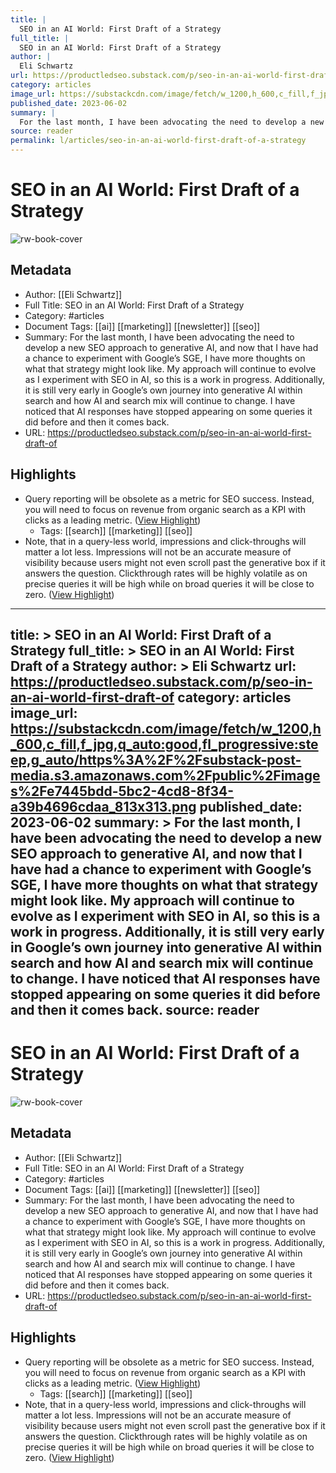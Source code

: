```yaml
---
title: |
  SEO in an AI World: First Draft of a Strategy
full_title: |
  SEO in an AI World: First Draft of a Strategy
author: |
  Eli Schwartz
url: https://productledseo.substack.com/p/seo-in-an-ai-world-first-draft-of
category: articles
image_url: https://substackcdn.com/image/fetch/w_1200,h_600,c_fill,f_jpg,q_auto:good,fl_progressive:steep,g_auto/https%3A%2F%2Fsubstack-post-media.s3.amazonaws.com%2Fpublic%2Fimages%2Fe7445bdd-5bc2-4cd8-8f34-a39b4696cdaa_813x313.png
published_date: 2023-06-02
summary: |
  For the last month, I have been advocating the need to develop a new SEO approach to generative AI, and now that I have had a chance to experiment with Google’s SGE, I have more thoughts on what that strategy might look like. My approach will continue to evolve as I experiment with SEO in AI, so this is a work in progress. Additionally, it is still very early in Google’s own journey into generative AI within search and how AI and search mix will continue to change. I have noticed that AI responses have stopped appearing on some queries it did before and then it comes back.
source: reader
permalink: l/articles/seo-in-an-ai-world-first-draft-of-a-strategy
---
```

# SEO in an AI World: First Draft of a Strategy

![rw-book-cover](https://substackcdn.com/image/fetch/w_1200,h_600,c_fill,f_jpg,q_auto:good,fl_progressive:steep,g_auto/https%3A%2F%2Fsubstack-post-media.s3.amazonaws.com%2Fpublic%2Fimages%2Fe7445bdd-5bc2-4cd8-8f34-a39b4696cdaa_813x313.png)

## Metadata
- Author: [[Eli Schwartz]]
- Full Title: SEO in an AI World: First Draft of a Strategy
- Category: #articles
- Document Tags: [[ai]] [[marketing]] [[newsletter]] [[seo]] 
- Summary: For the last month, I have been advocating the need to develop a new SEO approach to generative AI, and now that I have had a chance to experiment with Google’s SGE, I have more thoughts on what that strategy might look like. My approach will continue to evolve as I experiment with SEO in AI, so this is a work in progress. Additionally, it is still very early in Google’s own journey into generative AI within search and how AI and search mix will continue to change. I have noticed that AI responses have stopped appearing on some queries it did before and then it comes back.
- URL: https://productledseo.substack.com/p/seo-in-an-ai-world-first-draft-of

## Highlights
- Query reporting will be obsolete as a metric for SEO success. Instead, you will need to focus on revenue from organic search as a KPI with clicks as a leading metric. ([View Highlight](https://read.readwise.io/read/01h39d1ttss3wb5ts1f4v3jb9g))
    - Tags: [[search]] [[marketing]] [[seo]] 
- Note, that in a query-less world, impressions and click-throughs will matter a lot less. Impressions will not be an accurate measure of visibility because users might not even scroll past the generative box if it answers the question. Clickthrough rates will be highly volatile as on precise queries it will be high while on broad queries it will be close to zero. ([View Highlight](https://read.readwise.io/read/01h39d3e1ctyf15sg74v6mpejs))


---
title: >
  SEO in an AI World: First Draft of a Strategy
full_title: >
  SEO in an AI World: First Draft of a Strategy
author: >
  Eli Schwartz
url: https://productledseo.substack.com/p/seo-in-an-ai-world-first-draft-of
category: articles
image_url: https://substackcdn.com/image/fetch/w_1200,h_600,c_fill,f_jpg,q_auto:good,fl_progressive:steep,g_auto/https%3A%2F%2Fsubstack-post-media.s3.amazonaws.com%2Fpublic%2Fimages%2Fe7445bdd-5bc2-4cd8-8f34-a39b4696cdaa_813x313.png
published_date: 2023-06-02
summary: >
  For the last month, I have been advocating the need to develop a new SEO approach to generative AI, and now that I have had a chance to experiment with Google’s SGE, I have more thoughts on what that strategy might look like. My approach will continue to evolve as I experiment with SEO in AI, so this is a work in progress. Additionally, it is still very early in Google’s own journey into generative AI within search and how AI and search mix will continue to change. I have noticed that AI responses have stopped appearing on some queries it did before and then it comes back.
source: reader
---
# SEO in an AI World: First Draft of a Strategy

![rw-book-cover](https://substackcdn.com/image/fetch/w_1200,h_600,c_fill,f_jpg,q_auto:good,fl_progressive:steep,g_auto/https%3A%2F%2Fsubstack-post-media.s3.amazonaws.com%2Fpublic%2Fimages%2Fe7445bdd-5bc2-4cd8-8f34-a39b4696cdaa_813x313.png)

## Metadata
- Author: [[Eli Schwartz]]
- Full Title: SEO in an AI World: First Draft of a Strategy
- Category: #articles
- Document Tags: [[ai]] [[marketing]] [[newsletter]] [[seo]] 
- Summary: For the last month, I have been advocating the need to develop a new SEO approach to generative AI, and now that I have had a chance to experiment with Google’s SGE, I have more thoughts on what that strategy might look like. My approach will continue to evolve as I experiment with SEO in AI, so this is a work in progress. Additionally, it is still very early in Google’s own journey into generative AI within search and how AI and search mix will continue to change. I have noticed that AI responses have stopped appearing on some queries it did before and then it comes back.
- URL: https://productledseo.substack.com/p/seo-in-an-ai-world-first-draft-of

## Highlights
- Query reporting will be obsolete as a metric for SEO success. Instead, you will need to focus on revenue from organic search as a KPI with clicks as a leading metric. ([View Highlight](https://read.readwise.io/read/01h39d1ttss3wb5ts1f4v3jb9g))
    - Tags: [[search]] [[marketing]] [[seo]] 
- Note, that in a query-less world, impressions and click-throughs will matter a lot less. Impressions will not be an accurate measure of visibility because users might not even scroll past the generative box if it answers the question. Clickthrough rates will be highly volatile as on precise queries it will be high while on broad queries it will be close to zero. ([View Highlight](https://read.readwise.io/read/01h39d3e1ctyf15sg74v6mpejs))


